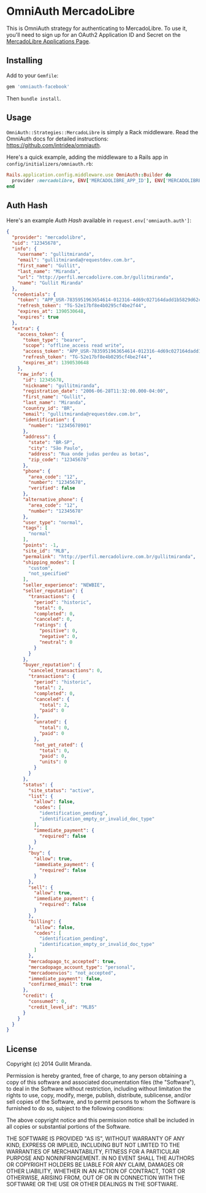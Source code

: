 # OmniAuth MercadoLibre

This is OmniAuth strategy for authenticating to MercadoLibre. To
use it, you'll need to sign up for an OAuth2 Application ID and Secret
on the [MercadoLibre Applications Page](http://applications.mercadolivre.com.br).

## Installing

Add to your `Gemfile`:

```ruby
gem 'omniauth-facebook'
```

Then `bundle install`.

## Usage

`OmniAuth::Strategies::MercadoLibre` is simply a Rack middleware. Read the OmniAuth docs for detailed instructions: https://github.com/intridea/omniauth.

Here's a quick example, adding the middleware to a Rails app in `config/initializers/omniauth.rb`:

```ruby
Rails.application.config.middleware.use OmniAuth::Builder do
  provider :mercadolibre, ENV['MERCADOLIBRE_APP_ID'], ENV['MERCADOLIBRE_APP_SECRET']
end
```
## Auth Hash

Here's an example *Auth Hash* available in `request.env['omniauth.auth']`:

```json
{
  "provider": "mercadolibre",
  "uid": "12345678",
  "info": {
    "username": "gullitmiranda",
    "email": "gullitmiranda@requestdev.com.br",
    "first_name": "Gullit",
    "last_name": "Miranda",
    "url": "http://perfil.mercadolivre.com.br/gullitmiranda",
    "name": "Gullit Miranda"
  },
  "credentials": {
    "token": "APP_USR-7835951963654614-012316-4d69c027164dadd1b5829d62cfc733cf__D_J__-12345678",
    "refresh_token": "TG-52e17bf8e4b0295cf4be2f44",
    "expires_at": 1390530648,
    "expires": true
  },
  "extra": {
    "access_token": {
      "token_type": "bearer",
      "scope": "offline_access read write",
      "access_token": "APP_USR-7835951963654614-012316-4d69c027164dadd1b5829d62cfc733cf__D_J__-12345678",
      "refresh_token": "TG-52e17bf8e4b0295cf4be2f44",
      "expires_at": 1390530648
    },
    "raw_info": {
      "id": 12345678,
      "nickname": "gullitmiranda",
      "registration_date": "2006-06-28T11:32:00.000-04:00",
      "first_name": "Gullit",
      "last_name": "Miranda",
      "country_id": "BR",
      "email": "gullitmiranda@requestdev.com.br",
      "identification": {
        "number": "12345678901"
      },
      "address": {
        "state": "BR-SP",
        "city": "São Paulo",
        "address": "Rua onde judas perdeu as botas",
        "zip_code": "12345678"
      },
      "phone": {
        "area_code": "12",
        "number": "12345678",
        "verified": false
      },
      "alternative_phone": {
        "area_code": "12",
        "number": "12345678"
      },
      "user_type": "normal",
      "tags": [
        "normal"
      ],
      "points": -1,
      "site_id": "MLB",
      "permalink": "http://perfil.mercadolivre.com.br/gullitmiranda",
      "shipping_modes": [
        "custom",
        "not_specified"
      ],
      "seller_experience": "NEWBIE",
      "seller_reputation": {
        "transactions": {
          "period": "historic",
          "total": 0,
          "completed": 0,
          "canceled": 0,
          "ratings": {
            "positive": 0,
            "negative": 0,
            "neutral": 0
          }
        }
      },
      "buyer_reputation": {
        "canceled_transactions": 0,
        "transactions": {
          "period": "historic",
          "total": 2,
          "completed": 0,
          "canceled": {
            "total": 2,
            "paid": 0
          },
          "unrated": {
            "total": 0,
            "paid": 0
          },
          "not_yet_rated": {
            "total": 0,
            "paid": 0,
            "units": 0
          }
        }
      },
      "status": {
        "site_status": "active",
        "list": {
          "allow": false,
          "codes": [
            "identification_pending",
            "identification_empty_or_invalid_doc_type"
          ],
          "immediate_payment": {
            "required": false
          }
        },
        "buy": {
          "allow": true,
          "immediate_payment": {
            "required": false
          }
        },
        "sell": {
          "allow": true,
          "immediate_payment": {
            "required": false
          }
        },
        "billing": {
          "allow": false,
          "codes": [
            "identification_pending",
            "identification_empty_or_invalid_doc_type"
          ]
        },
        "mercadopago_tc_accepted": true,
        "mercadopago_account_type": "personal",
        "mercadoenvios": "not_accepted",
        "immediate_payment": false,
        "confirmed_email": true
      },
      "credit": {
        "consumed": 0,
        "credit_level_id": "MLB5"
      }
    }
  }
}
```


## License

Copyright (c) 2014 Gullit Miranda.

Permission is hereby granted, free of charge, to any person obtaining
a copy of this software and associated documentation files (the
"Software"), to deal in the Software without restriction, including
without limitation the rights to use, copy, modify, merge, publish,
distribute, sublicense, and/or sell copies of the Software, and to
permit persons to whom the Software is furnished to do so, subject to
the following conditions:

The above copyright notice and this permission notice shall be
included in all copies or substantial portions of the Software.

THE SOFTWARE IS PROVIDED "AS IS", WITHOUT WARRANTY OF ANY KIND,
EXPRESS OR IMPLIED, INCLUDING BUT NOT LIMITED TO THE WARRANTIES OF
MERCHANTABILITY, FITNESS FOR A PARTICULAR PURPOSE AND
NONINFRINGEMENT. IN NO EVENT SHALL THE AUTHORS OR COPYRIGHT HOLDERS BE
LIABLE FOR ANY CLAIM, DAMAGES OR OTHER LIABILITY, WHETHER IN AN ACTION
OF CONTRACT, TORT OR OTHERWISE, ARISING FROM, OUT OF OR IN CONNECTION
WITH THE SOFTWARE OR THE USE OR OTHER DEALINGS IN THE SOFTWARE.
